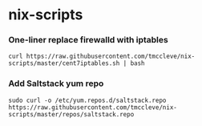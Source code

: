 # nix-scripts


### One-liner replace firewalld with iptables

`curl https://raw.githubusercontent.com/tmccleve/nix-scripts/master/cent7iptables.sh | bash`


### Add Saltstack yum repo

`sudo curl -o /etc/yum.repos.d/saltstack.repo https://raw.githubusercontent.com/tmccleve/nix-scripts/master/repos/saltstack.repo`
